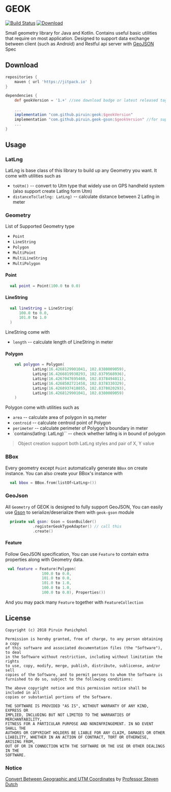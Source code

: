 # GEOK
[![Build Status](https://travis-ci.org/piruin/geok.svg?branch=master)](https://travis-ci.org/piruin/geok)
[![Download](https://jitpack.io/v/piruin/geok.svg)](https://jitpack.io/#piruin/geok)

Small geometry library for Java and Kotlin. Contains useful basic utilities that require on most application.
Designed to support data exchange between client (such as Android) and Restful api server with [GeoJSON](http://geojson.org/) Spec

## Download

```groovy
repositories {
    maven { url 'https://jitpack.io' }
}

dependencies {
    def geokVersion = '1.+' //see download badge or latest released tag
    
    ...
    implementation "com.github.piruin:geok:$geokVersion"
    implementation "com.github.piruin.geok-gson:$geokVersion" //for support geojson with gson library
    ...
}
```

## Usage

### LatLng

LatLng is base class of this library to build up any Geometry you want. It come with utilities such as
- `toUtm()` -- convert to Utm type that widely use on GPS handheld system (also support create Latlng form Utm)
- `distanceTo(latlng: LatLng)` -- calculate distance between 2 Latlng in meter

### Geometry

List of Supported Geometry type
- `Point`
- `LineString`
- `Polygon`
- `MultiPoint`
- `MultiLineString`
- `MultiPolygon`

#### Point

```kotlin
  val point = Point(100.0 to 0.0)
```

#### LineString

```kotlin
  val lineString = LineString(
      100.0 to 0.0,
      101.0 to 1.0
  )
```
LineString come with
- `length` -- calculate length of LineString in meter

#### Polygon

```kotlin
    val polygon = Polygon(
            LatLng(16.4268129901041, 102.8380009059),
            LatLng(16.4266819930293, 102.8379568936),
            LatLng(16.4267047695460, 102.8378494011),
            LatLng(16.4268502721458, 102.8378330329),
            LatLng(16.4268937418855, 102.8378020293),
            LatLng(16.4268129901041, 102.8380009059)
    )
```

Polygon come with utilities such as
- `area` -- calculate area of polygon in sq.meter
- `centroid` -- calculate centroid point of Polygon
- `perimeter` -- calculate perimeter of Polygon's boundary in meter
- `contains(latlng: LatLng)`` -- check whether latlng is in bound of polygon

> Object creation support both LatLng styles and pair of X, Y value

### BBox

Every geometry except `Point` automatically generate `BBox` on create instance.
You can also create your BBox's instance with

```kotlin
  val bbox = BBox.from(listOf<LatLng>())
```

### GeoJson

All `Geometry` of GEOK is designed to fully support GeoJSON,
You can easily use [Gson](https://github.com/google/gson) to serialize/deserialize them with `geok-gson` module

```kotlin
  private val gson: Gson = GsonBuilder()
            .registerGeokTypeAdapter() // call this
            .create()
```

#### Feature

Follow GeoJSON specification, You can use `Feature` to contain extra properties along with Geometry data.

```kotlin
 val feature = Feature(Polygon(
                100.0 to 0.0,
                101.0 to 0.0,
                101.0 to 1.0,
                100.0 to 1.0,
                100.0 to 0.0), Properties())
```

And you may pack many `Feature` together with `FeatureCollection`

## License

    Copyright (c) 2018 Piruin Panichphol
    
    Permission is hereby granted, free of charge, to any person obtaining a copy
    of this software and associated documentation files (the "Software"), to deal
    in the Software without restriction, including without limitation the rights
    to use, copy, modify, merge, publish, distribute, sublicense, and/or sell
    copies of the Software, and to permit persons to whom the Software is
    furnished to do so, subject to the following conditions:
    
    The above copyright notice and this permission notice shall be included in all
    copies or substantial portions of the Software.
    
    THE SOFTWARE IS PROVIDED "AS IS", WITHOUT WARRANTY OF ANY KIND, EXPRESS OR
    IMPLIED, INCLUDING BUT NOT LIMITED TO THE WARRANTIES OF MERCHANTABILITY,
    FITNESS FOR A PARTICULAR PURPOSE AND NONINFRINGEMENT. IN NO EVENT SHALL THE
    AUTHORS OR COPYRIGHT HOLDERS BE LIABLE FOR ANY CLAIM, DAMAGES OR OTHER
    LIABILITY, WHETHER IN AN ACTION OF CONTRACT, TORT OR OTHERWISE, ARISING FROM,
    OUT OF OR IN CONNECTION WITH THE SOFTWARE OR THE USE OR OTHER DEALINGS IN THE
    SOFTWARE.

### Notice
[Convert Between Geographic and UTM Coordinates](http://www.uwgb.edu/dutchs/UsefulData/ConvertUTMNoOZ.HTM) by [Professor Steven Dutch](http://www.uwgb.edu/dutchs/index.htm)
